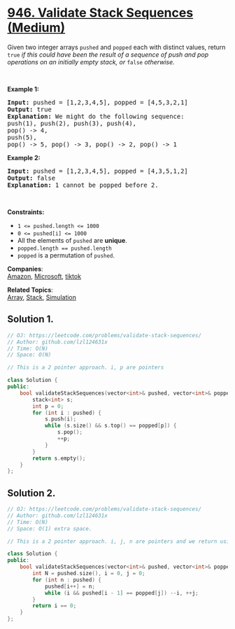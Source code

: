 # [946. Validate Stack Sequences (Medium)](https://leetcode.com/problems/validate-stack-sequences/)

<p>Given two integer arrays <code>pushed</code> and <code>popped</code> each with distinct values, return <code>true</code><em> if this could have been the result of a sequence of push and pop operations on an initially empty stack, or </em><code>false</code><em> otherwise.</em></p>

<p>&nbsp;</p>
<p><strong>Example 1:</strong></p>

<pre><strong>Input:</strong> pushed = [1,2,3,4,5], popped = [4,5,3,2,1]
<strong>Output:</strong> true
<strong>Explanation:</strong> We might do the following sequence:
push(1), push(2), push(3), push(4),
pop() -&gt; 4,
push(5),
pop() -&gt; 5, pop() -&gt; 3, pop() -&gt; 2, pop() -&gt; 1
</pre>

<p><strong>Example 2:</strong></p>

<pre><strong>Input:</strong> pushed = [1,2,3,4,5], popped = [4,3,5,1,2]
<strong>Output:</strong> false
<strong>Explanation:</strong> 1 cannot be popped before 2.
</pre>

<p>&nbsp;</p>
<p><strong>Constraints:</strong></p>

<ul>
	<li><code>1 &lt;= pushed.length &lt;= 1000</code></li>
	<li><code>0 &lt;= pushed[i] &lt;= 1000</code></li>
	<li>All the elements of <code>pushed</code> are <strong>unique</strong>.</li>
	<li><code>popped.length == pushed.length</code></li>
	<li><code>popped</code> is a permutation of <code>pushed</code>.</li>
</ul>


**Companies**:  
[Amazon](https://leetcode.com/company/amazon), [Microsoft](https://leetcode.com/company/microsoft), [tiktok](https://leetcode.com/company/tiktok)

**Related Topics**:  
[Array](https://leetcode.com/tag/array/), [Stack](https://leetcode.com/tag/stack/), [Simulation](https://leetcode.com/tag/simulation/)

## Solution 1.

```cpp
// OJ: https://leetcode.com/problems/validate-stack-sequences/
// Author: github.com/lzl124631x
// Time: O(N)
// Space: O(N)

// This is a 2 pointer approach. i, p are pointers

class Solution {
public:
    bool validateStackSequences(vector<int>& pushed, vector<int>& popped) {
        stack<int> s;
        int p = 0;
        for (int i : pushed) {
            s.push(i);
            while (s.size() && s.top() == popped[p]) {
                s.pop();
                ++p;
            }
        }
        return s.empty();
    }
};
```

## Solution 2.

```cpp
// OJ: https://leetcode.com/problems/validate-stack-sequences/
// Author: github.com/lzl124631x
// Time: O(N)
// Space: O(1) extra space.

// This is a 2 pointer approach. i, j, n are pointers and we return using i value

class Solution {
public:
    bool validateStackSequences(vector<int>& pushed, vector<int>& popped) {
        int N = pushed.size(), i = 0, j = 0;
        for (int n : pushed) {
            pushed[i++] = n;
            while (i && pushed[i - 1] == popped[j]) --i, ++j;
        }
        return i == 0;
    }
};
```
